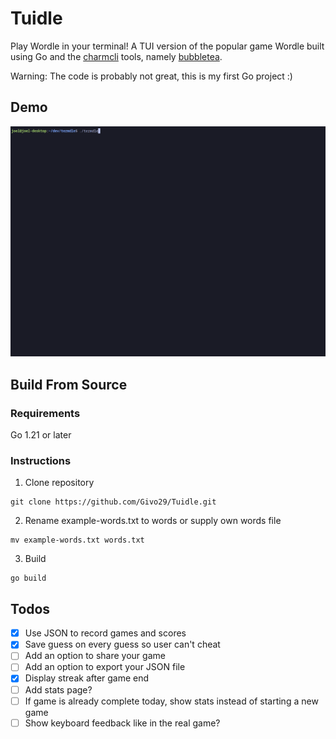 # Tuidle

Play Wordle in your terminal! A TUI version of the popular game Wordle built using Go and the [charmcli](https://github.com/charmbracelet) tools, namely [bubbletea](https://github.com/charmbracelet/bubbletea).

Warning: The code is probably not great, this is my first Go project :)

## Demo

![Demo](./examples/demo.gif)

## Build From Source

### Requirements

Go 1.21 or later

### Instructions

1. Clone repository

```
git clone https://github.com/Givo29/Tuidle.git
```

2. Rename example-words.txt to words or supply own words file

```
mv example-words.txt words.txt
```

3. Build

```
go build
```

## Todos

- [x] Use JSON to record games and scores
- [x] Save guess on every guess so user can't cheat
- [ ] Add an option to share your game
- [ ] Add an option to export your JSON file
- [x] Display streak after game end
- [ ] Add stats page?
- [ ] If game is already complete today, show stats instead of starting a new game
- [ ] Show keyboard feedback like in the real game?
